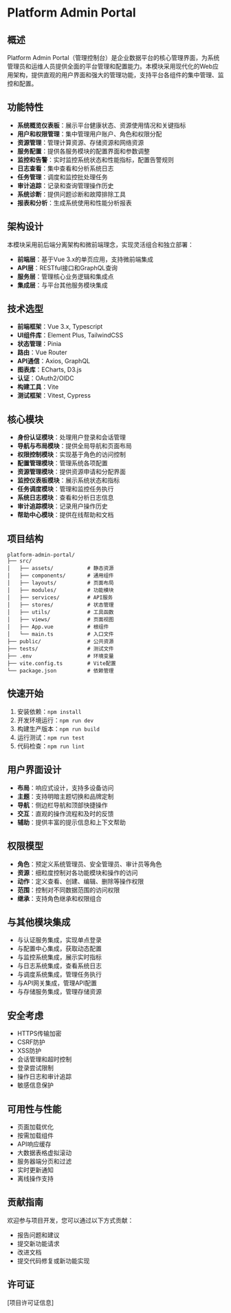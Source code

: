 # Platform Admin Portal

## 概述
Platform Admin Portal（管理控制台）是企业数据平台的核心管理界面，为系统管理员和运维人员提供全面的平台管理和配置能力。本模块采用现代化的Web应用架构，提供直观的用户界面和强大的管理功能，支持平台各组件的集中管理、监控和配置。

## 功能特性
- **系统概览仪表板**：展示平台健康状态、资源使用情况和关键指标
- **用户和权限管理**：集中管理用户账户、角色和权限分配
- **资源管理**：管理计算资源、存储资源和网络资源
- **服务配置**：提供各服务模块的配置界面和参数调整
- **监控和告警**：实时监控系统状态和性能指标，配置告警规则
- **日志查看**：集中查看和分析系统日志
- **任务管理**：调度和监控批处理任务
- **审计追踪**：记录和查询管理操作历史
- **系统诊断**：提供问题诊断和故障排除工具
- **报表和分析**：生成系统使用和性能分析报表

## 架构设计
本模块采用前后端分离架构和微前端理念，实现灵活组合和独立部署：
- **前端层**：基于Vue 3.x的单页应用，支持微前端集成
- **API层**：RESTful接口和GraphQL查询
- **服务层**：管理核心业务逻辑和集成点
- **集成层**：与平台其他服务模块集成

## 技术选型
- **前端框架**：Vue 3.x, Typescript
- **UI组件库**：Element Plus, TailwindCSS
- **状态管理**：Pinia
- **路由**：Vue Router
- **API通信**：Axios, GraphQL
- **图表库**：ECharts, D3.js
- **认证**：OAuth2/OIDC
- **构建工具**：Vite
- **测试框架**：Vitest, Cypress

## 核心模块
- **身份认证模块**：处理用户登录和会话管理
- **导航与布局模块**：提供全局导航和页面布局
- **权限控制模块**：实现基于角色的访问控制
- **配置管理模块**：管理系统各项配置
- **资源管理模块**：提供资源申请和分配界面
- **监控仪表板模块**：展示系统状态和指标
- **任务调度模块**：管理和监控任务执行
- **系统日志模块**：查看和分析日志信息
- **审计追踪模块**：记录用户操作历史
- **帮助中心模块**：提供在线帮助和文档

## 项目结构
```
platform-admin-portal/
├── src/
│   ├── assets/           # 静态资源
│   ├── components/       # 通用组件
│   ├── layouts/          # 页面布局
│   ├── modules/          # 功能模块
│   ├── services/         # API服务
│   ├── stores/           # 状态管理
│   ├── utils/            # 工具函数
│   ├── views/            # 页面视图
│   ├── App.vue           # 根组件
│   └── main.ts           # 入口文件
├── public/               # 公共资源
├── tests/                # 测试文件
├── .env                  # 环境变量
├── vite.config.ts        # Vite配置
└── package.json          # 依赖管理
```

## 快速开始
1. 安装依赖：`npm install`
2. 开发环境运行：`npm run dev`
3. 构建生产版本：`npm run build`
4. 运行测试：`npm run test`
5. 代码检查：`npm run lint`

## 用户界面设计
- **布局**：响应式设计，支持多设备访问
- **主题**：支持明暗主题切换和品牌定制
- **导航**：侧边栏导航和顶部快捷操作
- **交互**：直观的操作流程和及时的反馈
- **辅助**：提供丰富的提示信息和上下文帮助

## 权限模型
- **角色**：预定义系统管理员、安全管理员、审计员等角色
- **资源**：细粒度控制对各功能模块和操作的访问
- **动作**：定义查看、创建、编辑、删除等操作权限
- **范围**：控制对不同数据范围的访问权限
- **继承**：支持角色继承和权限组合

## 与其他模块集成
- 与认证服务集成，实现单点登录
- 与配置中心集成，获取动态配置
- 与监控系统集成，展示实时指标
- 与日志系统集成，查看系统日志
- 与调度系统集成，管理任务执行
- 与API网关集成，管理API配置
- 与存储服务集成，管理存储资源

## 安全考虑
- HTTPS传输加密
- CSRF防护
- XSS防护
- 会话管理和超时控制
- 登录尝试限制
- 操作日志和审计追踪
- 敏感信息保护

## 可用性与性能
- 页面加载优化
- 按需加载组件
- API响应缓存
- 大数据表格虚拟滚动
- 服务器端分页和过滤
- 实时更新通知
- 离线操作支持

## 贡献指南
欢迎参与项目开发，您可以通过以下方式贡献：
- 报告问题和建议
- 提交新功能请求
- 改进文档
- 提交代码修复或新功能实现

## 许可证
[项目许可证信息]
